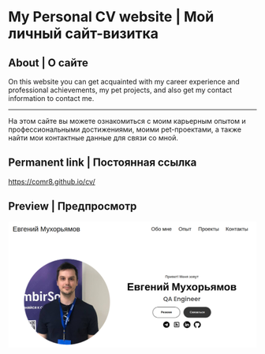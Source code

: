 # My Personal CV website | Мой личный сайт-визитка
## About | О сайте
On this website you can get acquainted with my career experience and professional achievements, my pet projects, and also get my contact information to contact me.
___
На этом сайте вы можете ознакомиться с моим карьерным опытом и профессиональными достижениями, моими  pet-проектами, а также найти мои контактные данные для связи со мной.
## Permanent link | Постоянная ссылка
https://comr8.github.io/cv/
## Preview | Предпросмотр
![](/Assets/web-site-preview.png)